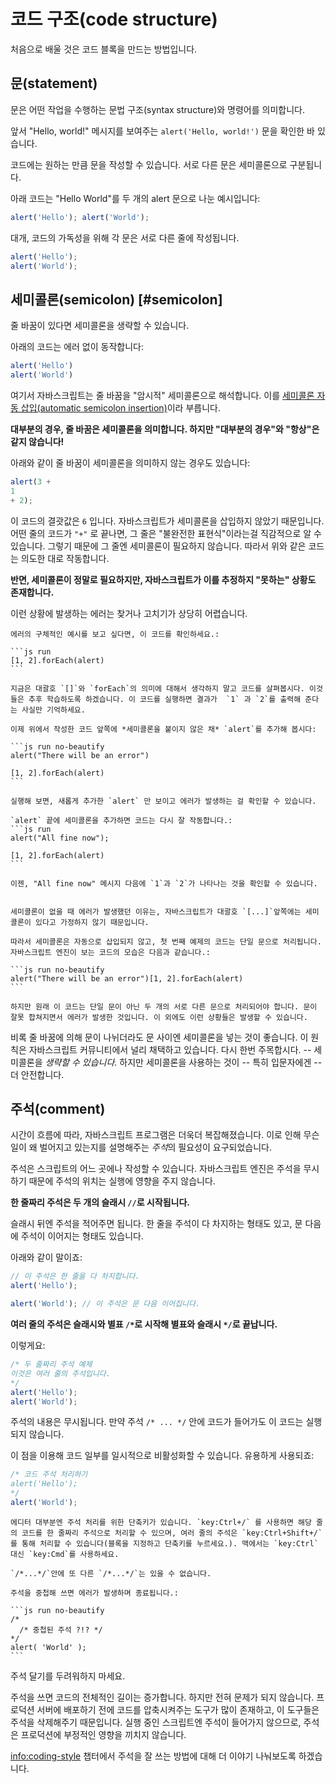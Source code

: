 # 코드 구조(code structure)

처음으로 배울 것은 코드 블록을 만드는 방법입니다.

## 문(statement)

문은 어떤 작업을 수행하는 문법 구조(syntax structure)와 명령어를 의미합니다.

앞서 "Hello, world!" 메시지를 보여주는 `alert('Hello, world!')` 문을 확인한 바 있습니다.

코드에는 원하는 만큼 문을 작성할 수 있습니다. 서로 다른 문은 세미콜론으로 구분됩니다.

아래 코드는 "Hello World"를 두 개의 alert 문으로 나눈 예시입니다:

```js run no-beautify
alert('Hello'); alert('World');
```

대개, 코드의 가독성을 위해 각 문은 서로 다른 줄에 작성됩니다.

```js run no-beautify
alert('Hello');
alert('World');
```

## 세미콜론(semicolon) [#semicolon]

줄 바꿈이 있다면 세미콜론을 생략할 수 있습니다.

아래의 코드는 에러 없이 동작합니다:

```js run no-beautify
alert('Hello')
alert('World')
```

여기서 자바스크립트는 줄 바꿈을 "암시적" 세미콜론으로 해석합니다. 이를 [세미콜론 자동 삽입(automatic semicolon insertion)](https://tc39.github.io/ecma262/#sec-automatic-semicolon-insertion)이라 부릅니다.

**대부분의 경우, 줄 바꿈은 세미콜론을 의미합니다. 하지만 "대부분의 경우"와 "항상"은 같지 않습니다!**

아래와 같이 줄 바꿈이 세미콜론을 의미하지 않는 경우도 있습니다:

```js run no-beautify
alert(3 +
1
+ 2);
```

이 코드의 결괏값은 `6` 입니다. 자바스크립트가 세미콜론을 삽입하지 않았기 때문입니다. 어떤 줄의 코드가 `"+"` 로 끝나면, 그 줄은 "불완전한 표현식"이라는걸 직감적으로 알 수 있습니다. 그렇기 때문에 그 줄엔 세미콜론이 필요하지 않습니다. 따라서 위와 같은 코드는 의도한 대로 작동합니다.

**반면, 세미콜론이 정말로 필요하지만, 자바스크립트가 이를 추정하지 "못하는" 상황도 존재합니다.**

이런 상황에 발생하는 에러는 찾거나 고치기가 상당히 어렵습니다.

````smart header="에러 예제"
에러의 구체적인 예시를 보고 싶다면, 이 코드를 확인하세요.:

```js run
[1, 2].forEach(alert)
```

지금은 대괄호 `[]`와 `forEach`의 의미에 대해서 생각하지 말고 코드를 살펴봅시다. 이것들은 추후 학습하도록 하겠습니다. 이 코드를 실행하면 결과가  `1` 과 `2`를 출력해 준다는 사실만 기억하세요.

이제 위에서 작성한 코드 앞쪽에 *세미콜론을 붙이지 않은 채* `alert`를 추가해 봅시다:

```js run no-beautify
alert("There will be an error")

[1, 2].forEach(alert)
```

실행해 보면, 새롭게 추가한 `alert` 만 보이고 에러가 발생하는 걸 확인할 수 있습니다.

`alert` 끝에 세미콜론을 추가하면 코드는 다시 잘 작동합니다.:
```js run
alert("All fine now");

[1, 2].forEach(alert)  
```

이젠, "All fine now" 메시지 다음에 `1`과 `2`가 나타나는 것을 확인할 수 있습니다.


세미콜론이 없을 때 에러가 발생했던 이유는, 자바스크립트가 대괄호 `[...]`앞쪽에는 세미콜론이 있다고 가정하지 않기 때문입니다.

따라서 세미콜론은 자동으로 삽입되지 않고, 첫 번째 예제의 코드는 단일 문으로 처리됩니다. 자바스크립트 엔진이 보는 코드의 모습은 다음과 같습니다.:

```js run no-beautify
alert("There will be an error")[1, 2].forEach(alert)
```

하지만 원래 이 코드는 단일 문이 아닌 두 개의 서로 다른 문으로 처리되어야 합니다. 문이 잘못 합쳐지면서 에러가 발생한 것입니다. 이 외에도 이런 상황들은 발생할 수 있습니다.
````

비록 줄 바꿈에 의해 문이 나뉘더라도 문 사이엔 세미콜론을 넣는 것이 좋습니다. 이 원칙은 자바스크립트 커뮤니티에서 널리 채택하고 있습니다. 다시 한번 주목합시다. -- 세미콜론을 *생략할 수 있습니다.* 하지만 세미콜론을 사용하는 것이 -- 특히 입문자에겐 -- 더 안전합니다.

## 주석(comment)

시간이 흐름에 따라, 자바스크립트 프로그램은 더욱더 복잡해졌습니다. 이로 인해 무슨 일이 왜 벌어지고 있는지를 설명해주는 *주석*의 필요성이 요구되었습니다.

주석은 스크립트의 어느 곳에나 작성할 수 있습니다. 자바스크립트 엔진은 주석을 무시하기 때문에 주석의 위치는 실행에 영향을 주지 않습니다.

**한 줄짜리 주석은 두 개의 슬래시 `//`로 시작됩니다.**

슬래시 뒤엔 주석을 적어주면 됩니다. 한 줄을 주석이 다 차지하는 형태도 있고, 문 다음에 주석이 이어지는 형태도 있습니다.

아래와 같이 말이죠:
```js run
// 이 주석은 한 줄을 다 차지합니다.
alert('Hello');

alert('World'); // 이 주석은 문 다음 이어집니다.
```

**여러 줄의 주석은 슬래시와 별표 <code>/&#42;</code>로 시작해 별표와 슬래시 <code>&#42;/</code>로 끝납니다.**

이렇게요:

```js run
/* 두 줄짜리 주석 예제
이것은 여러 줄의 주석입니다.
*/
alert('Hello');
alert('World');
```

주석의 내용은 무시됩니다. 만약 주석 <code>/&#42; ... &#42;/</code> 안에 코드가 들어가도 이 코드는 실행되지 않습니다.

이 점을 이용해 코드 일부를 일시적으로 비활성화할 수 있습니다. 유용하게 사용되죠:

```js run
/* 코드 주석 처리하기
alert('Hello');
*/
alert('World');
```

```smart header="단축키를 사용하세요!"
에디터 대부분엔 주석 처리를 위한 단축키가 있습니다. `key:Ctrl+/` 를 사용하면 해당 줄의 코드를 한 줄짜리 주석으로 처리할 수 있으며, 여러 줄의 주석은 `key:Ctrl+Shift+/` 를 통해 처리할 수 있습니다(블록을 지정하고 단축키를 누르세요.). 맥에서는 `key:Ctrl` 대신 `key:Cmd`를 사용하세요.
```

````warn header="주석 중첩은 지원되지 않습니다."
`/*...*/`안에 또 다른 `/*...*/`는 있을 수 없습니다.

주석을 중첩해 쓰면 에러가 발생하며 종료됩니다.:

```js run no-beautify
/*
  /* 중첩된 주석 ?!? */
*/
alert( 'World' );
```
````

주석 달기를 두려워하지 마세요.

주석을 쓰면 코드의 전체적인 길이는 증가합니다. 하지만 전혀 문제가 되지 않습니다. 프로덕션 서버에 배포하기 전에 코드를 압축시켜주는 도구가 많이 존재하고, 이 도구들은 주석을 삭제해주기 때문입니다. 실행 중인 스크립트엔 주석이 들어가지 않으므로, 주석은 프로덕션에 부정적인 영향을 끼치지 않습니다.

<info:coding-style> 챕터에서 주석을 잘 쓰는 방법에 대해 더 이야기 나눠보도록 하겠습니다.